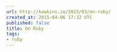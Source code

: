 ```yaml
---
url: http://hawkins.io/2015/03/on-ruby/
created_at: 2015-04-06 17:32 UTC
published: false
title: On Ruby
tags:
- ruby
---
```



